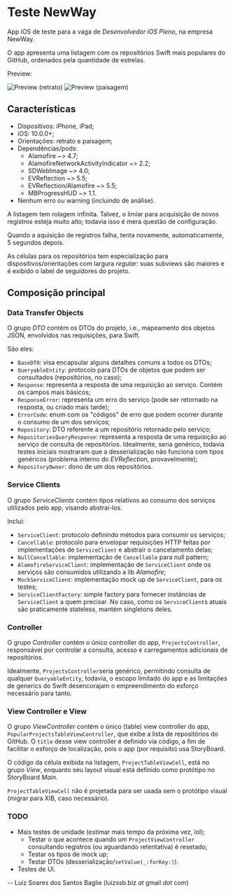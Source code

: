 # Teste NewWay
App iOS de teste para a vaga de *Desenvolvedor iOS Pleno*, na empresa NewWay.

O app apresenta uma listagem com os repositórios Swift mais populares do GitHub, ordenados pela quantidade de estrelas.

Preview:

![Preview (retrato)](https://i.imgur.com/mZSz0CG.png)
![Preview (paisagem)](https://i.imgur.com/q9uzPnz.png)

## Características
 - Dispositivos: iPhone, iPad;
 - iOS: 10.0.0+;
 - Orientações: retrato e paisagem;
 - Dependências/pods:
	 - Alamofire ~> 4.7;
	 - AlamofireNetworkActivityIndicator ~> 2.2;
	 - SDWebImage ~> 4.0;
	 - EVReflection ~> 5.5;
	 - EVReflection/Alamofire ~> 5.5;
	 - MBProgressHUD ~> 1.1.
 - Nenhum erro ou warning (incluindo de análise).

A listagem tem rolagem infinita. Talvez, o limiar para acquisição de novos registros esteja muito alto; todavia isso é mera questão de configuração.

Quando a aquisição de registros falha, tenta novamente, automaticamente, 5 segundos depois.

As células para os repositórios tem especialização para dispositivos/orientações com largura *regular*: suas subviews são maiores e é exibido o label de seguidores do projeto.

## Composição principal
### Data Transfer Objects
O grupo *DTO* contém os DTOs do projeto, i.e., mapeamento dos objetos JSON, envolvidos nas requisições, para Swift. 

São eles:

 - `BaseDTO`: visa encapsular alguns detalhes comuns a todos os DTOs;
 - `QueryableEntity`: protocolo para DTOs de objetos que podem ser consultados (repositórios, no caso);
 - `Response`: representa a resposta de uma requisição ao serviço. Contém os campos mais básicos;
 - `ResponseError`: representa um erro do serviço (pode ser retornado na resposta, ou criado mais tarde);
 - `ErrorCode`: enum com os "códigos" de erro que podem ocorrer durante o consumo de um dos serviços;
 - `Repository`: DTO referente a um repositório retornado pelo serviço;
 - `RepositoriesQueryResponse`: representa a resposta de uma requisição ao serviço de consulta de repositórios. Idealmente, seria genérico, todavia testes iniciais mostraram que a desserialização não funciona com tipos genéricos (problema interno do *EVReflection*, provavelmente);
 - `RepositoryOwner`: dono de um dos repositórios.

### Service Clients
O grupo *ServiceClients* contém tipos relativos ao consumo dos serviços utilizados pelo app, visando abstraí-los.

Inclui:

 - `ServiceClient`: protocolo definindo métodos para consumir os serviços;
 - `Cancellable`: protocolo para envelopar requisições HTTP feitas por implementações de `ServiceClient` e abstrair o cancelamento delas;
 - `NullCancellable`: implementação de `Cancellable` para null pattern;
 - `AlamofireServiceClient`: implementação de `ServiceClient` onde os serviços são consumidos utilizando a lib *Alamofire*;
 - `MockServiceClient`: implementação mock up de `ServiceClient`, para os testes;
 - `ServiceClientFactory`: simple factory para fornecer instâncias de `ServiceClient` a quem precisar. No caso, como os `ServiceClient`s atuais são praticamente stateless, mantém singletons deles.

### Controller
O grupo *Controller* contém o único controller do app, `ProjectsController`, responsável por controlar a consulta, acesso e carregamentos adicionais de repositórios. 

Idealmente, `ProjectsController`seria genérico, permitindo consulta de qualquer `QueryableEntity`, todavia, o escopo limitado do app e as limitações de generics do Swift desencorajam o empreendimento do esforço necessário para tanto.

### View Controller e View
O grupo *ViewController* contém o único (table) view controller do app, `PopularProjectsTableViewController`, que exibe a lista de repositórios do GitHub. O `title` desse view controller é definido via código, a fim de facilitar o esforço de localização, pois o app (por requisito) usa StoryBoard.

O código da célula exibida na listagem, `ProjectTableViewCell`, está no grupo *View*, enquanto seu layout visual está definido como protótipo no StoryBoard *Main*. 

`ProjectTableViewCell` não é projetada para ser usada sem o protótipo visual (migrar para XIB, caso necessário).

### TODO

 - Mais testes de unidade (estimar mais tempo da próxima vez, lol);
 	- Testar o que acontece quando um `ProjectViewController` consultando registros (ou aguardando retentativa) é resetado;
 	- Testar os tipos de mock up;
 	- Testar DTOs (desserialização/`setValue(_:forKey:)`).
 - Testes de UI.

-- Luiz Soares dos Santos Baglie (luizssb.biz *at* gmail *dot* com)